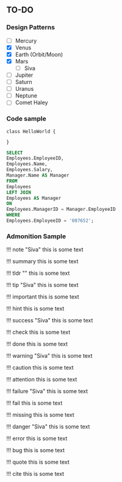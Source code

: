 ## TO-DO

### Design Patterns

- [ ] Mercury
- [x] Venus
- [x] Earth (Orbit/Moon)
- [x] Mars
    - [ ] Siva
- [ ] Jupiter
- [ ] Saturn
- [ ] Uranus
- [ ] Neptune
- [ ] Comet Haley

### Code sample

```
class HelloWorld {

}
```

```sql
SELECT
Employees.EmployeeID,
Employees.Name,
Employees.Salary,
Manager.Name AS Manager
FROM
Employees
LEFT JOIN
Employees AS Manager
ON
Employees.ManagerID = Manager.EmployeeID
WHERE
Employees.EmployeeID = '087652';
```

### Admonition Sample

!!! note "Siva"
    this is some text

!!! summary
    this is some text

!!! tldr ""
    this is some text

!!! tip "Siva"
    this is some text

!!! important
    this is some text

!!! hint
    this is some text

!!! success "Siva"
    this is some text

!!! check
    this is some text

!!! done
    this is some text

!!! warning "Siva"
    this is some text

!!! caution
    this is some text

!!! attention
    this is some text

!!! failure "Siva"
    this is some text

!!! fail
    this is some text

!!! missing
    this is some text

!!! danger "Siva"
    this is some text

!!! error
    this is some text

!!! bug
    this is some text

!!! quote
    this is some text

!!! cite
    this is some text